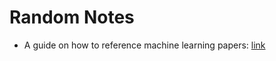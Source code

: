 # Random Notes 

- A guide on how to reference machine learning papers: [link](https://paperpile.com/s/machine-learning-citation-style/)
